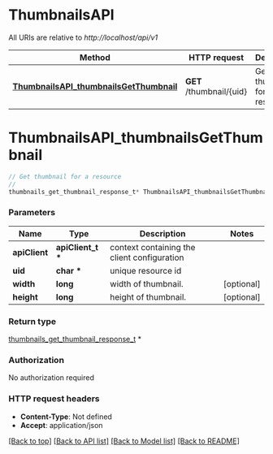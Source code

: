 # ThumbnailsAPI

All URIs are relative to *http://localhost/api/v1*

Method | HTTP request | Description
------------- | ------------- | -------------
[**ThumbnailsAPI_thumbnailsGetThumbnail**](ThumbnailsAPI.md#ThumbnailsAPI_thumbnailsGetThumbnail) | **GET** /thumbnail/{uid} | Get thumbnail for a resource


# **ThumbnailsAPI_thumbnailsGetThumbnail**
```c
// Get thumbnail for a resource
//
thumbnails_get_thumbnail_response_t* ThumbnailsAPI_thumbnailsGetThumbnail(apiClient_t *apiClient, char * uid, long width, long height);
```

### Parameters
Name | Type | Description  | Notes
------------- | ------------- | ------------- | -------------
**apiClient** | **apiClient_t \*** | context containing the client configuration |
**uid** | **char \*** | unique resource id | 
**width** | **long** | width of thumbnail. | [optional] 
**height** | **long** | height of thumbnail. | [optional] 

### Return type

[thumbnails_get_thumbnail_response_t](thumbnails_get_thumbnail_response.md) *


### Authorization

No authorization required

### HTTP request headers

 - **Content-Type**: Not defined
 - **Accept**: application/json

[[Back to top]](#) [[Back to API list]](../README.md#documentation-for-api-endpoints) [[Back to Model list]](../README.md#documentation-for-models) [[Back to README]](../README.md)

